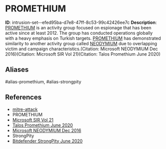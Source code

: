 # PROMETHIUM

**ID**: intrusion-set--efed95ba-d7e8-47ff-8c53-99c42426ee7c
**Description**: [PROMETHIUM](https://attack.mitre.org/groups/G0056) is an activity group focused on espionage that has been active since at least 2012. The group has conducted operations globally with a heavy emphasis on Turkish targets. [PROMETHIUM](https://attack.mitre.org/groups/G0056) has demonstrated similarity to another activity group called [NEODYMIUM](https://attack.mitre.org/groups/G0055) due to overlapping victim and campaign characteristics.(Citation: Microsoft NEODYMIUM Dec 2016)(Citation: Microsoft SIR Vol 21)(Citation: Talos Promethium June 2020)

## Aliases
#alias-promethium, #alias-strongpity

## References
- [mitre-attack](https://attack.mitre.org/groups/G0056)
- PROMETHIUM
- [Microsoft SIR Vol 21](http://download.microsoft.com/download/E/B/0/EB0F50CC-989C-4B66-B7F6-68CD3DC90DE3/Microsoft_Security_Intelligence_Report_Volume_21_English.pdf)
- [Talos Promethium June 2020](https://blog.talosintelligence.com/2020/06/promethium-extends-with-strongpity3.html)
- [Microsoft NEODYMIUM Dec 2016](https://blogs.technet.microsoft.com/mmpc/2016/12/14/twin-zero-day-attacks-promethium-and-neodymium-target-individuals-in-europe/)
- StrongPity
- [Bitdefender StrongPity June 2020](https://www.bitdefender.com/files/News/CaseStudies/study/353/Bitdefender-Whitepaper-StrongPity-APT.pdf)
